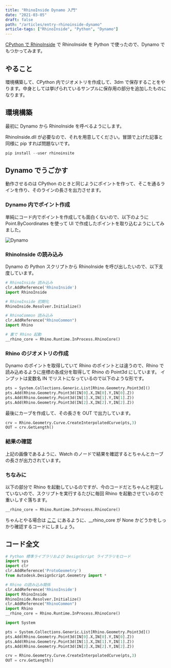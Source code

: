 ```yaml
---
title: "RhinoInside Dynamo 入門"
date: "2021-03-05"
draft: false
path: "/articles/entry-rhinoinside-dynamo"
article-tags: ["RhinoInside", "Python", "Dynamo"]
---
```


[CPython で RhinoInside](./entry-rhinoinside-cpython) で RhinoInside を Python で使ったので、Dynamo でもつかってみます。

## やること

環境構築して、CPython 内でジオメトリを作成して、3dm で保存することをやります。中身としては挙げられているサンプルに保存用の部分を追加したものになります。

## 環境構築

最初に Dynamo から RhinoInside を呼べるようにします。

RhinoInside.dll が必要なので、それを用意してください。冒頭で上げた記事と同様に pip すれば問題ないです。

```python
pip install --user rhinoinsite
```

## Dynamo でうごかす

動作させるのは CPython のときと同じようにポイントを作って、そこを通るラインを作り、そのラインの長さを出力させます。

### Dynamo 内でポイント作成

単純にコード内でポイントを作成しても面白くないので、以下のように Point.ByCoordinates を使って UI で作成したポイントを取り込むようにしてみました。

![Dynamo](https://hiron.dev/article-images/entry-rhinoinside-dynamo/dynamo.png)

### RhinoInside の読み込み

Dynamo の Python スクリプトから RhinoInside を呼び出したいので、以下支度しています。

```python
# RhinoInside 読み込み
clr.AddReference('RhinoInside')
import RhinoInside

# RhinoInside 初期化
RhinoInside.Resolver.Initialize()

# RhinoCommon 読み込み
clr.AddReference("RhinoCommon")
import Rhino

# 裏で Rhino 起動
__rhino_core = Rhino.Runtime.InProcess.RhinoCore()
```

### Rhino のジオメトリの作成

Dynamo のポイントを取得していて Rhino のポイントとは違うので、Rhino で読み込めるように座標の各成分を取得して Rhino の Point3d にしています。
インプットは変数名 IN でリストになっているので以下のような形です。

```python
pts = System.Collections.Generic.List[Rhino.Geometry.Point3d]()
pts.Add(Rhino.Geometry.Point3d(IN[0].X,IN[0].Y,IN[0].Z))
pts.Add(Rhino.Geometry.Point3d(IN[1].X,IN[1].Y,IN[1].Z))
pts.Add(Rhino.Geometry.Point3d(IN[2].X,IN[2].Y,IN[2].Z))
```

最後にカーブを作成して、その長さを OUT で出力しています。

```python
crv = Rhino.Geometry.Curve.CreateInterpolatedCurve(pts,3)
OUT = crv.GetLength()
```

### 結果の確認

上記の画像であるように、Watch のノードで結果を確認するとちゃんとカーブの長さが出力されています。

### ちなみに

以下の部分で Rhino を起動しているのですが、今のコードだとちゃんと判定していないので、スクリプトを実行するたびに毎回 Rhino を起動させているので重いしすぐ落ちます。

```python
__rhino_core = Rhino.Runtime.InProcess.RhinoCore()
```

ちゃんとやる場合は [ここ](https://github.com/mcneel/rhino.inside-cpython/blob/master/rhinoinside/__init__.py#L30) にあるように、__rhino_core が None かどうかをしっかり確認するコードにしましょう。

## コード全文

```python
# Python 標準ライブラリおよび DesignScript ライブラリをロード
import sys
import clr
clr.AddReference('ProtoGeometry')
from Autodesk.DesignScript.Geometry import *

# Rhino の読み込み関係
clr.AddReference('RhinoInside')
import RhinoInside
RhinoInside.Resolver.Initialize()
clr.AddReference("RhinoCommon")
import Rhino
__rhino_core = Rhino.Runtime.InProcess.RhinoCore()

import System

pts = System.Collections.Generic.List[Rhino.Geometry.Point3d]()
pts.Add(Rhino.Geometry.Point3d(IN[0].X,IN[0].Y,IN[0].Z))
pts.Add(Rhino.Geometry.Point3d(IN[1].X,IN[1].Y,IN[1].Z))
pts.Add(Rhino.Geometry.Point3d(IN[2].X,IN[2].Y,IN[2].Z))

crv = Rhino.Geometry.Curve.CreateInterpolatedCurve(pts,3)
OUT = crv.GetLength()
```
